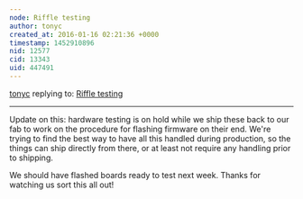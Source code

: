 ```yaml
---
node: Riffle testing
author: tonyc
created_at: 2016-01-16 02:21:36 +0000
timestamp: 1452910896
nid: 12577
cid: 13343
uid: 447491
---
```




[tonyc](../profile/tonyc) replying to: [Riffle testing](../notes/tonyc/01-11-2016/riffle-testing)

----
Update on this: hardware testing is on hold while we ship these back to our fab to work on the procedure for flashing firmware on their end. We're trying to find the best way to have all this handled during production, so the things can ship directly from there, or at least not require any handling prior to shipping.

We should have flashed boards ready to test next week. Thanks for watching us sort this all out!
